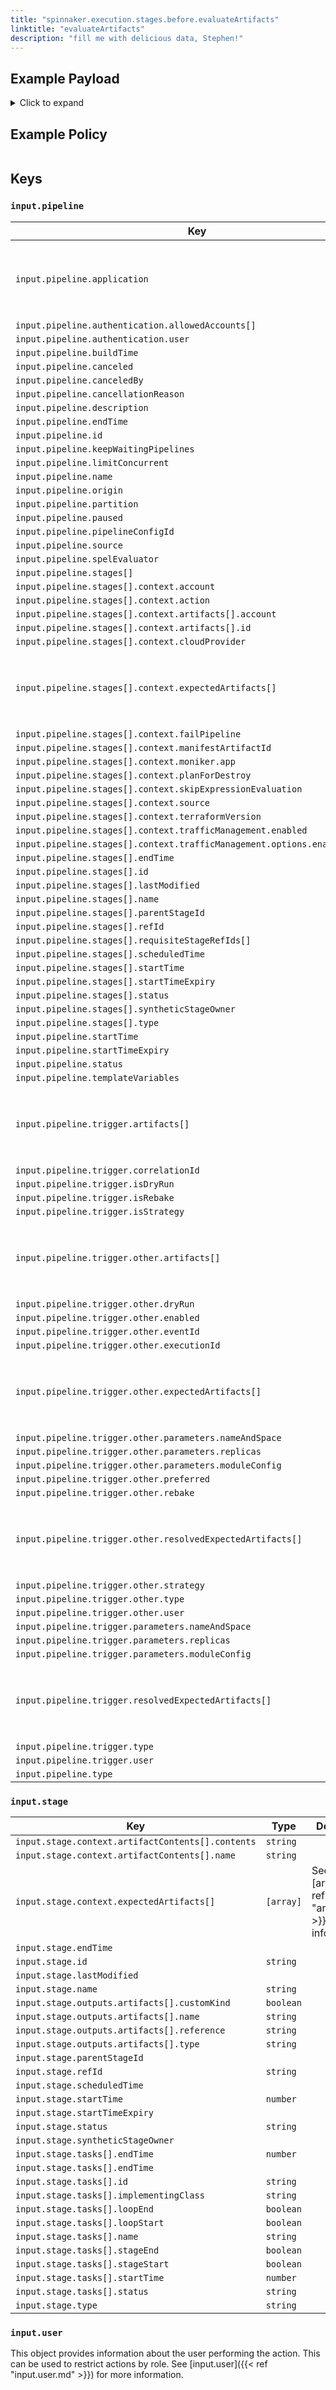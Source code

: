 ```yaml
---
title: "spinnaker.execution.stages.before.evaluateArtifacts"
linktitle: "evaluateArtifacts"
description: "fill me with delicious data, Stephen!"
---
```


## Example Payload

<details><summary>Click to expand</summary>

```json
{
  "input": {
    "pipeline": {
      "application": "hostname",
      "authentication": {
        "allowedAccounts": [
          "spinnaker",
          "staging",
          "staging-ecs"
        ],
        "user": "myUserName"
      },
      "buildTime": 1620762184206,
      "canceled": false,
      "canceledBy": null,
      "cancellationReason": null,
      "description": null,
      "endTime": null,
      "id": "01F5EF8JCVYM85FACGYSTF6S5G",
      "initialConfig": {},
      "keepWaitingPipelines": false,
      "limitConcurrent": true,
      "name": "hostname w evaluate artifacts",
      "notifications": [],
      "origin": "api",
      "partition": null,
      "paused": null,
      "pipelineConfigId": "0cdf6df8-ceb1-490e-a7c9-de80e49b0866",
      "source": null,
      "spelEvaluator": "v4",
      "stages": [
        {
          "context": {
            "account": "spinnaker",
            "cloudProvider": "kubernetes",
            "manifestArtifactId": "65d24828-f858-4e6f-a2c8-82c2cdd79251",
            "moniker": {
              "app": "hostname"
            },
            "skipExpressionEvaluation": false,
            "source": "artifact",
            "trafficManagement": {
              "enabled": false,
              "options": {
                "enableTraffic": false,
                "services": []
              }
            }
          },
          "endTime": null,
          "id": "01F5EF8JGER6TTNSNWAF184KKH",
          "lastModified": null,
          "name": "Deploy (Manifest)",
          "outputs": {},
          "parentStageId": null,
          "refId": "2",
          "requisiteStageRefIds": [
            "7"
          ],
          "scheduledTime": null,
          "startTime": null,
          "startTimeExpiry": null,
          "status": "NOT_STARTED",
          "syntheticStageOwner": null,
          "tasks": [],
          "type": "deployManifest"
        },
        "01F5EF8JGEQ3X1FGVCC78SFNFS"
      ],
      "startTime": 1620762184271,
      "startTimeExpiry": null,
      "status": "RUNNING",
      "systemNotifications": [],
      "templateVariables": null,
      "trigger": {
        "artifacts": [
          {
            "artifactAccount": "myUserName",
            "customKind": false,
            "location": null,
            "metadata": {
              "id": "4aa85178-0618-46c4-b530-6883d393656d"
            },
            "name": "manifests/deploy-spinnaker.yaml",
            "provenance": null,
            "reference": "Https://api.github.com/repos/myUserName/hostname/contents/manifests/deploy-spinnaker.yaml",
            "type": "github/file",
            "uuid": null,
            "version": "master"
          },
          {
            "artifactAccount": "myUserName",
            "customKind": false,
            "location": null,
            "metadata": {
              "id": "e79162ab-69cb-4ff7-acf4-a8f2875ef8ef"
            },
            "name": "manifests/service-spinnaker.yaml",
            "provenance": null,
            "reference": "Https://api.github.com/repos/myUserName/hostname/contents/manifests/service-spinnaker.yaml",
            "type": "github/file",
            "uuid": null,
            "version": null
          }
        ],
        "correlationId": null,
        "isDryRun": false,
        "isRebake": false,
        "isStrategy": false,
        "notifications": [],
        "other": {
          "artifacts": [
            {
              "artifactAccount": "myUserName",
              "customKind": false,
              "metadata": {
                "id": "4aa85178-0618-46c4-b530-6883d393656d"
              },
              "name": "manifests/deploy-spinnaker.yaml",
              "reference": "Https://api.github.com/repos/myUserName/hostname/contents/manifests/deploy-spinnaker.yaml",
              "type": "github/file",
              "version": "master"
            },
            {
              "artifactAccount": "myUserName",
              "customKind": false,
              "metadata": {
                "id": "e79162ab-69cb-4ff7-acf4-a8f2875ef8ef"
              },
              "name": "manifests/service-spinnaker.yaml",
              "reference": "Https://api.github.com/repos/myUserName/hostname/contents/manifests/service-spinnaker.yaml",
              "type": "github/file"
            }
          ],
          "dryRun": false,
          "enabled": false,
          "eventId": "0442458c-eeed-41a6-83f4-dbf0110076e1",
          "executionId": "01F5EF8JCVYM85FACGYSTF6S5G",
          "expectedArtifacts": [
            {
              "boundArtifact": {
                "artifactAccount": "myUserName",
                "customKind": false,
                "metadata": {
                  "id": "4aa85178-0618-46c4-b530-6883d393656d"
                },
                "name": "manifests/deploy-spinnaker.yaml",
                "reference": "Https://api.github.com/repos/myUserName/hostname/contents/manifests/deploy-spinnaker.yaml",
                "type": "github/file",
                "version": "master"
              },
              "defaultArtifact": {
                "artifactAccount": "myUserName",
                "customKind": false,
                "metadata": {
                  "id": "4aa85178-0618-46c4-b530-6883d393656d"
                },
                "name": "manifests/deploy-spinnaker.yaml",
                "reference": "Https://api.github.com/repos/myUserName/hostname/contents/manifests/deploy-spinnaker.yaml",
                "type": "github/file",
                "version": "master"
              },
              "id": "0cf98032-1b0f-48db-9314-09c69293b3a6",
              "matchArtifact": {
                "artifactAccount": "myUserName",
                "customKind": true,
                "metadata": {
                  "id": "3f72ed8e-cb95-454f-9119-2323682121ff"
                },
                "name": "manifests/deploy-spinnaker.yaml",
                "type": "github/file"
              },
              "useDefaultArtifact": true,
              "usePriorArtifact": false
            },
            {
              "boundArtifact": {
                "artifactAccount": "myUserName",
                "customKind": false,
                "metadata": {
                  "id": "e79162ab-69cb-4ff7-acf4-a8f2875ef8ef"
                },
                "name": "manifests/service-spinnaker.yaml",
                "reference": "Https://api.github.com/repos/myUserName/hostname/contents/manifests/service-spinnaker.yaml",
                "type": "github/file"
              },
              "defaultArtifact": {
                "artifactAccount": "myUserName",
                "customKind": false,
                "metadata": {
                  "id": "e79162ab-69cb-4ff7-acf4-a8f2875ef8ef"
                },
                "name": "manifests/service-spinnaker.yaml",
                "reference": "Https://api.github.com/repos/myUserName/hostname/contents/manifests/service-spinnaker.yaml",
                "type": "github/file"
              },
              "id": "425d20a8-2942-4902-8d2b-277769a1492c",
              "matchArtifact": {
                "artifactAccount": "myUserName",
                "customKind": true,
                "metadata": {
                  "id": "d7ac7eca-0131-4d54-ab8f-880ff0041e4f"
                },
                "name": "manifests/service-spinnaker",
                "type": "github/file"
              },
              "useDefaultArtifact": true,
              "usePriorArtifact": true
            }
          ],
          "notifications": [],
          "parameters": {
            "moduleConfig": "{\"name\":\"test-deployment\",\"space\":\"test-space-param\"}"
          },
          "preferred": false,
          "rebake": false,
          "resolvedExpectedArtifacts": [
            {
              "boundArtifact": {
                "artifactAccount": "myUserName",
                "customKind": false,
                "metadata": {
                  "id": "4aa85178-0618-46c4-b530-6883d393656d"
                },
                "name": "manifests/deploy-spinnaker.yaml",
                "reference": "Https://api.github.com/repos/myUserName/hostname/contents/manifests/deploy-spinnaker.yaml",
                "type": "github/file",
                "version": "master"
              },
              "defaultArtifact": {
                "artifactAccount": "myUserName",
                "customKind": false,
                "metadata": {
                  "id": "4aa85178-0618-46c4-b530-6883d393656d"
                },
                "name": "manifests/deploy-spinnaker.yaml",
                "reference": "Https://api.github.com/repos/myUserName/hostname/contents/manifests/deploy-spinnaker.yaml",
                "type": "github/file",
                "version": "master"
              },
              "id": "0cf98032-1b0f-48db-9314-09c69293b3a6",
              "matchArtifact": {
                "artifactAccount": "myUserName",
                "customKind": true,
                "metadata": {
                  "id": "3f72ed8e-cb95-454f-9119-2323682121ff"
                },
                "name": "manifests/deploy-spinnaker.yaml",
                "type": "github/file"
              },
              "useDefaultArtifact": true,
              "usePriorArtifact": false
            },
            {
              "boundArtifact": {
                "artifactAccount": "myUserName",
                "customKind": false,
                "metadata": {
                  "id": "e79162ab-69cb-4ff7-acf4-a8f2875ef8ef"
                },
                "name": "manifests/service-spinnaker.yaml",
                "reference": "Https://api.github.com/repos/myUserName/hostname/contents/manifests/service-spinnaker.yaml",
                "type": "github/file"
              },
              "defaultArtifact": {
                "artifactAccount": "myUserName",
                "customKind": false,
                "metadata": {
                  "id": "e79162ab-69cb-4ff7-acf4-a8f2875ef8ef"
                },
                "name": "manifests/service-spinnaker.yaml",
                "reference": "Https://api.github.com/repos/myUserName/hostname/contents/manifests/service-spinnaker.yaml",
                "type": "github/file"
              },
              "id": "425d20a8-2942-4902-8d2b-277769a1492c",
              "matchArtifact": {
                "artifactAccount": "myUserName",
                "customKind": true,
                "metadata": {
                  "id": "d7ac7eca-0131-4d54-ab8f-880ff0041e4f"
                },
                "name": "manifests/service-spinnaker",
                "type": "github/file"
              },
              "useDefaultArtifact": true,
              "usePriorArtifact": true
            }
          ],
          "strategy": false,
          "type": "manual",
          "user": "myUserName"
        },
        "parameters": {
          "moduleConfig": "{\"name\":\"test-deployment\",\"space\":\"test-space-param\"}"
        },
        "resolvedExpectedArtifacts": [
          {
            "boundArtifact": {
              "artifactAccount": "myUserName",
              "customKind": false,
              "location": null,
              "metadata": {
                "id": "4aa85178-0618-46c4-b530-6883d393656d"
              },
              "name": "manifests/deploy-spinnaker.yaml",
              "provenance": null,
              "reference": "Https://api.github.com/repos/myUserName/hostname/contents/manifests/deploy-spinnaker.yaml",
              "type": "github/file",
              "uuid": null,
              "version": "master"
            },
            "defaultArtifact": {
              "artifactAccount": "myUserName",
              "customKind": false,
              "location": null,
              "metadata": {
                "id": "4aa85178-0618-46c4-b530-6883d393656d"
              },
              "name": "manifests/deploy-spinnaker.yaml",
              "provenance": null,
              "reference": "Https://api.github.com/repos/myUserName/hostname/contents/manifests/deploy-spinnaker.yaml",
              "type": "github/file",
              "uuid": null,
              "version": "master"
            },
            "id": "0cf98032-1b0f-48db-9314-09c69293b3a6",
            "matchArtifact": {
              "artifactAccount": "myUserName",
              "customKind": true,
              "location": null,
              "metadata": {
                "id": "3f72ed8e-cb95-454f-9119-2323682121ff"
              },
              "name": "manifests/deploy-spinnaker.yaml",
              "provenance": null,
              "reference": null,
              "type": "github/file",
              "uuid": null,
              "version": null
            },
            "useDefaultArtifact": true,
            "usePriorArtifact": false
          },
          {
            "boundArtifact": {
              "artifactAccount": "myUserName",
              "customKind": false,
              "location": null,
              "metadata": {
                "id": "e79162ab-69cb-4ff7-acf4-a8f2875ef8ef"
              },
              "name": "manifests/service-spinnaker.yaml",
              "provenance": null,
              "reference": "Https://api.github.com/repos/myUserName/hostname/contents/manifests/service-spinnaker.yaml",
              "type": "github/file",
              "uuid": null,
              "version": null
            },
            "defaultArtifact": {
              "artifactAccount": "myUserName",
              "customKind": false,
              "location": null,
              "metadata": {
                "id": "e79162ab-69cb-4ff7-acf4-a8f2875ef8ef"
              },
              "name": "manifests/service-spinnaker.yaml",
              "provenance": null,
              "reference": "Https://api.github.com/repos/myUserName/hostname/contents/manifests/service-spinnaker.yaml",
              "type": "github/file",
              "uuid": null,
              "version": null
            },
            "id": "425d20a8-2942-4902-8d2b-277769a1492c",
            "matchArtifact": {
              "artifactAccount": "myUserName",
              "customKind": true,
              "location": null,
              "metadata": {
                "id": "d7ac7eca-0131-4d54-ab8f-880ff0041e4f"
              },
              "name": "manifests/service-spinnaker",
              "provenance": null,
              "reference": null,
              "type": "github/file",
              "uuid": null,
              "version": null
            },
            "useDefaultArtifact": true,
            "usePriorArtifact": true
          }
        ],
        "type": "manual",
        "user": "myUserName"
      },
      "type": "PIPELINE"
    },
    "stage": {
      "context": {
        "artifactContents": [],
        "expectedArtifacts": [
          {
            "defaultArtifact": {
              "customKind": true,
              "metadata": {
                "id": "b9076063-d4ff-4ec5-81f6-599a1bb78bf3"
              }
            },
            "id": "65d24828-f858-4e6f-a2c8-82c2cdd79251",
            "matchArtifact": {
              "artifactAccount": "embedded-artifact",
              "customKind": true,
              "metadata": {
                "id": "06e6f217-900e-4546-8370-8404255715c9"
              },
              "name": "test",
              "type": "embedded/base64"
            },
            "useDefaultArtifact": false,
            "usePriorArtifact": false
          }
        ],
        "expressionEvaluationSummary": {
          "---\napiVersion: v1\nkind: Namespace\nmetadata:\n  name: '#readJson(parameters['moduleConfig'])['ns']'\nspec:\n  finalizers:\n  - kubernetes\n---\napiVersion: apps/v1\nkind: Deployment\nmetadata:\n  name: hostname\n  namespace: '#readJson(parameters['moduleConfig'])['ns']'\nspec:\n  replicas: '#readJson(parameters['moduleConfig'])['replicas']'\n  selector:\n    matchLabels:\n      app: hostname\n      version: v1\n  strategy:\n    rollingUpdate:\n      maxSurge: 1\n      maxUnavailable: 1\n    type: RollingUpdate\n  template:\n    metadata:\n      labels:\n        app: hostname\n        version: v1\n    spec:\n      containers:\n      - image: rstarmer/hostname:v1\n        imagePullPolicy: Always\n        name: hostname\n        resources: {}\n      restartPolicy: Always": [
            {
              "description": "Failed to evaluate [content] : ---\napiVersion: v1\nkind: Namespace\nmetadata:\n  name: '#readJson(parameters['moduleConfig'])['ns']'\nspec:\n  finalizers:\n  - kubernetes\n---\napiVersion: apps/v1\nkind: Deployment\nmetadata:\n  name: hostname\n  namespace: '#readJson(parameters['moduleConfig'])['ns']'\nspec:\n  replicas: '#readJson(parameters['moduleConfig'])['replicas']'\n  selector:\n    matchLabels:\n      app: hostname\n      version: v1\n  strategy:\n    rollingUpdate:\n      maxSurge: 1\n      maxUnavailable: 1\n    type: RollingUpdate\n  template:\n    metadata:\n      labels:\n        app: hostname\n        version: v1\n    spec:\n      containers:\n      - image: rstarmer/hostname:v1\n        imagePullPolicy: Always\n        name: hostname\n        resources: {}\n      restartPolicy: Always not found",
              "level": "INFO",
              "timestamp": 1620762184544
            }
          ]
        }
      },
      "endTime": null,
      "id": "01F5EF8JGEQ3X1FGVCC78SFNFS",
      "lastModified": null,
      "name": "Evaluate Artifacts5",
      "outputs": {
        "artifacts": []
      },
      "parentStageId": null,
      "refId": "7",
      "requisiteStageRefIds": [],
      "scheduledTime": null,
      "startTime": 1620762184539,
      "startTimeExpiry": null,
      "status": "RUNNING",
      "syntheticStageOwner": null,
      "tasks": [
        {
          "endTime": 1620762184698,
          "id": "1",
          "implementingClass": "io.armory.plugin.stage.artifacts.pipeline.task.EvaluateArtifactsTask",
          "loopEnd": false,
          "loopStart": false,
          "name": "evaluateArtifacts",
          "stageEnd": false,
          "stageStart": true,
          "startTime": 1620762184564,
          "status": "SUCCEEDED"
        },
        {
          "endTime": null,
          "id": "2",
          "implementingClass": "com.netflix.spinnaker.orca.pipeline.tasks.artifacts.BindProducedArtifactsTask",
          "loopEnd": false,
          "loopStart": false,
          "name": "bindArtifacts",
          "stageEnd": true,
          "stageStart": false,
          "startTime": 1620762184714,
          "status": "RUNNING"
        }
      ],
      "type": "evaluateArtifacts"
    },
    "user": {
      "isAdmin": false,
      "roles": [],
      "username": "myUserName"
    }
  }
}
```
</details>

## Example Policy

```rego

```

## Keys

### `input.pipeline`

| Key                                                                       | Type      | Description                                                           |
| ------------------------------------------------------------------------- | --------- | --------------------------------------------------------------------- |
| `input.pipeline.application`                                              | `string`  | The name of the Spinnaker application to which this pipeline belongs. |
| `input.pipeline.authentication.allowedAccounts[]`                         | `string`  |                                                                       |
| `input.pipeline.authentication.user`                                      | `string`  |                                                                       |
| `input.pipeline.buildTime`                                                | `number`  |                                                                       |
| `input.pipeline.canceled`                                                 | `boolean` |                                                                       |
| `input.pipeline.canceledBy`                                               | ` `       |                                                                       |
| `input.pipeline.cancellationReason`                                       | ` `       |                                                                       |
| `input.pipeline.description`                                              | ` `       |                                                                       |
| `input.pipeline.endTime`                                                  | ` `       |                                                                       |
| `input.pipeline.id`                                                       | `string`  |                                                                       |
| `input.pipeline.keepWaitingPipelines`                                     | `boolean` |                                                                       |
| `input.pipeline.limitConcurrent`                                          | `boolean` |                                                                       |
| `input.pipeline.name`                                                     | `string`  |                                                                       |
| `input.pipeline.origin`                                                   | `string`  |                                                                       |
| `input.pipeline.partition`                                                | ` `       |                                                                       |
| `input.pipeline.paused`                                                   | ` `       |                                                                       |
| `input.pipeline.pipelineConfigId`                                         | `string`  |                                                                       |
| `input.pipeline.source`                                                   | ` `       |                                                                       |
| `input.pipeline.spelEvaluator`                                            | `string`  |                                                                       |
| `input.pipeline.stages[]`                                                 | `string`  |                                                                       |
| `input.pipeline.stages[].context.account`                                 | `string`  |                                                                       |
| `input.pipeline.stages[].context.action`                                  | `string`  |                                                                       |
| `input.pipeline.stages[].context.artifacts[].account`                     | `string`  |                                                                       |
| `input.pipeline.stages[].context.artifacts[].id`                          | `string`  |                                                                       |
| `input.pipeline.stages[].context.cloudProvider`                           | `string`  |                                                                       |
| `input.pipeline.stages[].context.expectedArtifacts[]`                     | `[array]` | See [artifacts]({{< ref "artifacts.md" >}}) for more information.     |
| `input.pipeline.stages[].context.failPipeline`                            | `boolean` |                                                                       |
| `input.pipeline.stages[].context.manifestArtifactId`                      | `string`  |                                                                       |
| `input.pipeline.stages[].context.moniker.app`                             | `string`  |                                                                       |
| `input.pipeline.stages[].context.planForDestroy`                          | `boolean` |                                                                       |
| `input.pipeline.stages[].context.skipExpressionEvaluation`                | `boolean` |                                                                       |
| `input.pipeline.stages[].context.source`                                  | `string`  |                                                                       |
| `input.pipeline.stages[].context.terraformVersion`                        | `string`  |                                                                       |
| `input.pipeline.stages[].context.trafficManagement.enabled`               | `boolean` |                                                                       |
| `input.pipeline.stages[].context.trafficManagement.options.enableTraffic` | `boolean` |                                                                       |
| `input.pipeline.stages[].endTime`                                         | ` `       |                                                                       |
| `input.pipeline.stages[].id`                                              | `string`  |                                                                       |
| `input.pipeline.stages[].lastModified`                                    | ` `       |                                                                       |
| `input.pipeline.stages[].name`                                            | `string`  |                                                                       |
| `input.pipeline.stages[].parentStageId`                                   | ` `       |                                                                       |
| `input.pipeline.stages[].refId`                                           | `string`  |                                                                       |
| `input.pipeline.stages[].requisiteStageRefIds[]`                          | `string`  |                                                                       |
| `input.pipeline.stages[].scheduledTime`                                   | ` `       |                                                                       |
| `input.pipeline.stages[].startTime`                                       | ` `       |                                                                       |
| `input.pipeline.stages[].startTimeExpiry`                                 | ` `       |                                                                       |
| `input.pipeline.stages[].status`                                          | `string`  |                                                                       |
| `input.pipeline.stages[].syntheticStageOwner`                             | ` `       |                                                                       |
| `input.pipeline.stages[].type`                                            | `string`  |                                                                       |
| `input.pipeline.startTime`                                                | `number`  |                                                                       |
| `input.pipeline.startTimeExpiry`                                          | ` `       |                                                                       |
| `input.pipeline.status`                                                   | `string`  |                                                                       |
| `input.pipeline.templateVariables`                                        | ` `       |                                                                       |
| `input.pipeline.trigger.artifacts[]`                                      | `[array]` | See [artifacts]({{< ref "artifacts.md" >}}) for more information.     |
| `input.pipeline.trigger.correlationId`                                    | ` `       |                                                                       |
| `input.pipeline.trigger.isDryRun`                                         | `boolean` |                                                                       |
| `input.pipeline.trigger.isRebake`                                         | `boolean` |                                                                       |
| `input.pipeline.trigger.isStrategy`                                       | `boolean` |                                                                       |
| `input.pipeline.trigger.other.artifacts[]`                                | `[array]` | See [artifacts]({{< ref "artifacts.md" >}}) for more information.     |
| `input.pipeline.trigger.other.dryRun`                                     | `boolean` |                                                                       |
| `input.pipeline.trigger.other.enabled`                                    | `boolean` |                                                                       |
| `input.pipeline.trigger.other.eventId`                                    | `string`  |                                                                       |
| `input.pipeline.trigger.other.executionId`                                | `string`  |                                                                       |
| `input.pipeline.trigger.other.expectedArtifacts[]`                        | `[array]` | See [artifacts]({{< ref "artifacts.md" >}}) for more information.     |
| `input.pipeline.trigger.other.parameters.nameAndSpace`                    | `string`  |                                                                       |
| `input.pipeline.trigger.other.parameters.replicas`                        | `string`  |                                                                       |
| `input.pipeline.trigger.other.parameters.moduleConfig`                    | `string`  |                                                                       |
| `input.pipeline.trigger.other.preferred`                                  | `boolean` |                                                                       |
| `input.pipeline.trigger.other.rebake`                                     | `boolean` |                                                                       |
| `input.pipeline.trigger.other.resolvedExpectedArtifacts[]`                | `[array]` | See [artifacts]({{< ref "artifacts.md" >}}) for more information.     |
| `input.pipeline.trigger.other.strategy`                                   | `boolean` |                                                                       |
| `input.pipeline.trigger.other.type`                                       | `string`  |                                                                       |
| `input.pipeline.trigger.other.user`                                       | `string`  |                                                                       |
| `input.pipeline.trigger.parameters.nameAndSpace`                          | `string`  |                                                                       |
| `input.pipeline.trigger.parameters.replicas`                              | `string`  |                                                                       |
| `input.pipeline.trigger.parameters.moduleConfig`                          | `string`  |                                                                       |
| `input.pipeline.trigger.resolvedExpectedArtifacts[]`                      | `[array]` | See [artifacts]({{< ref "artifacts.md" >}}) for more information.     |
| `input.pipeline.trigger.type`                                             | `string`  |                                                                       |
| `input.pipeline.trigger.user`                                             | `string`  |                                                                       |
| `input.pipeline.type`                                                     | `string`  |                                                                       |

### `input.stage`

| Key                                                                     | Type      | Description                                                       |
| ----------------------------------------------------------------------- | --------- | ----------------------------------------------------------------- |
| `input.stage.context.artifactContents[].contents`                       | `string`  |                                                                   |
| `input.stage.context.artifactContents[].name`                           | `string`  |                                                                   |
| `input.stage.context.expectedArtifacts[]`                               | `[array]` | See [artifacts]({{< ref "artifacts.md" >}}) for more information. |
| `input.stage.endTime`                                                   | ` `       |                                                                   |
| `input.stage.id`                                                        | `string`  |                                                                   |
| `input.stage.lastModified`                                              | ` `       |                                                                   |
| `input.stage.name`                                                      | `string`  |                                                                   |
| `input.stage.outputs.artifacts[].customKind`                            | `boolean` |                                                                   |
| `input.stage.outputs.artifacts[].name`                                  | `string`  |                                                                   |
| `input.stage.outputs.artifacts[].reference`                             | `string`  |                                                                   |
| `input.stage.outputs.artifacts[].type`                                  | `string`  |                                                                   |
| `input.stage.parentStageId`                                             | ` `       |                                                                   |
| `input.stage.refId`                                                     | `string`  |                                                                   |
| `input.stage.scheduledTime`                                             | ` `       |                                                                   |
| `input.stage.startTime`                                                 | `number`  |                                                                   |
| `input.stage.startTimeExpiry`                                           | ` `       |                                                                   |
| `input.stage.status`                                                    | `string`  |                                                                   |
| `input.stage.syntheticStageOwner`                                       | ` `       |                                                                   |
| `input.stage.tasks[].endTime`                                           | `number`  |                                                                   |
| `input.stage.tasks[].endTime`                                           | ` `       |                                                                   |
| `input.stage.tasks[].id`                                                | `string`  |                                                                   |
| `input.stage.tasks[].implementingClass`                                 | `string`  |                                                                   |
| `input.stage.tasks[].loopEnd`                                           | `boolean` |                                                                   |
| `input.stage.tasks[].loopStart`                                         | `boolean` |                                                                   |
| `input.stage.tasks[].name`                                              | `string`  |                                                                   |
| `input.stage.tasks[].stageEnd`                                          | `boolean` |                                                                   |
| `input.stage.tasks[].stageStart`                                        | `boolean` |                                                                   |
| `input.stage.tasks[].startTime`                                         | `number`  |                                                                   |
| `input.stage.tasks[].status`                                            | `string`  |                                                                   |
| `input.stage.type`                                                      | `string`  |                                                                   |


### `input.user`

This object provides information about the user performing the action. This can be used to restrict actions by role. See [input.user]({{< ref "input.user.md" >}}) for more information.
